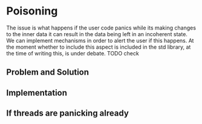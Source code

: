 # Poisoning

 The issue is what happens if the user code panics while its making changes to the inner data it can result in the data being left in an incoherent state.
We can implement mechanisms in order to alert the user if this happens. At the moment whether to include this aspect is included in the std library, at the time of writing this, is under debate. TODO check


## Problem and Solution


## Implementation

## If threads are panicking already

